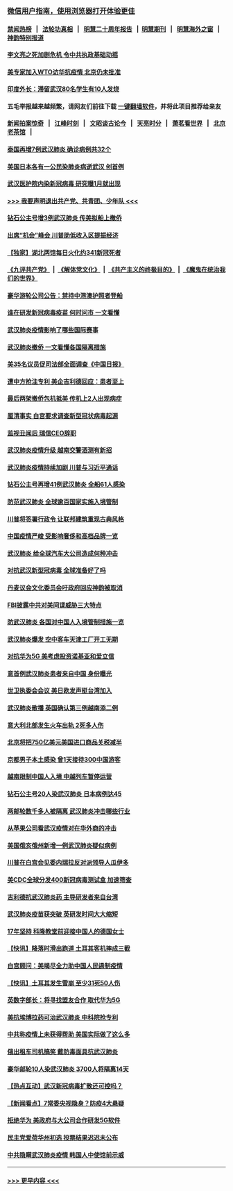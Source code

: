 ### [微信用户指南，使用浏览器打开体验更佳](https://github.com/gfw-breaker/banned-news1/blob/master/indexes/wechat-guide.md?t=0)
#### [禁闻热榜](热点新闻.md?t=0)  &nbsp;&nbsp;|&nbsp;&nbsp; [法轮功真相](https://github.com/gfw-breaker/truth/blob/master/README.md?t=0) &nbsp;&nbsp;|&nbsp;&nbsp; [明慧二十周年报告](https://github.com/gfw-breaker/mh-reports/blob/master/README.md?t=0) &nbsp;&nbsp;|&nbsp;&nbsp;[明慧期刊](https://github.com/gfw-breaker/mh-qikan) &nbsp;&nbsp;|&nbsp;&nbsp; [明慧海外之窗](https://github.com/gfw-breaker/mh-news/blob/master/README.md?t=0) &nbsp;&nbsp;|&nbsp;&nbsp; [神韵特别报道](https://github.com/gfw-breaker/mh-news/blob/master/shenyun.md?t=0)
#### [李文亮之死加剧危机 令中共执政基础动摇](../pages/nsc418/n11854003.md?t=02082355) 
#### [美专家加入WTO访华抗疫情 北京仍未批准](../pages/nsc418/n11854043.md?t=02082355) 
#### [印度外长：滞留武汉80名学生有10人发烧](../pages/nsc418/n11853821.md?t=02082355) 
#### 五毛举报越来越频繁，请网友们前往下载 [一键翻墙软件](https://github.com/gfw-breaker/ssr-accounts)，并将此项目推荐给亲友
#### [新闻拍案惊奇](https://github.com/gfw-breaker/banned-news1/blob/master/pages/link4.md) &nbsp;&nbsp;|&nbsp;&nbsp; [江峰时刻](https://github.com/gfw-breaker/banned-news1/blob/master/pages/link4.md) &nbsp;&nbsp;|&nbsp;&nbsp; [文昭谈古论今](https://github.com/gfw-breaker/banned-news1/blob/master/pages/link4.md) &nbsp;&nbsp;|&nbsp;&nbsp; [天亮时分](https://github.com/gfw-breaker/banned-news1/blob/master/pages/link4.md) &nbsp;&nbsp;|&nbsp;&nbsp; [萧茗看世界](https://github.com/gfw-breaker/banned-news1/blob/master/pages/link4.md) &nbsp;&nbsp;|&nbsp;&nbsp; [北京老茶馆](https://github.com/gfw-breaker/banned-news1/blob/master/pages/link4.md) &nbsp;&nbsp;|&nbsp;&nbsp; 
#### [泰国再增7例武汉肺炎 确诊病例共32个](../pages/nsc418/n11853808.md?t=02082355) 
#### [美国日本各有一公民染肺炎病逝武汉 创首例](../pages/nsc418/n11853509.md?t=02082355) 
#### [武汉医护院内染新冠病毒 研究曝1月就出现](../pages/nsc418/n11852928.md?t=02082355) 
#### [>>> 我要声明退出共产党、共青团、少年队 <<<](https://github.com/begood0513/goodnews/blob/master/quit/letter.md) 
#### [钻石公主号增3例武汉肺炎 传美拟船上撤侨](../pages/nsc418/n11853240.md?t=02082355) 
#### [出席“机会”峰会 川普助低收入区提振经济](../pages/nsc418/n11853232.md?t=02082355) 
#### [【独家】湖北两馆每日火化约341新冠死者](../pages/nsc418/n11845444.md?t=02082355) 
#### [《九评共产党》](https://github.com/begood0513/9ping.md/blob/master/README.md) &nbsp;|&nbsp; [《解体党文化》](../../../../jtdwh.md/blob/master/README.md)  &nbsp;|&nbsp; [《共产主义的终极目的》](../../../../gczydzjmd.md/blob/master/README.md) &nbsp;|&nbsp; [《魔鬼在统治我们的世界》](../../../../mgztzwmdsj.md/blob/master/README.md) 
#### [豪华游轮公司公告：禁持中港澳护照者登船](../pages/nsc418/n11852761.md?t=02082355) 
#### [谁在研发新冠病毒疫苗 何时问市 一文看懂](../pages/nsc418/n11852840.md?t=02082355) 
#### [武汉肺炎疫情影响了哪些国际赛事](../pages/nsc418/n11852441.md?t=02082355) 
#### [武汉肺炎撤侨 一文看懂各国隔离措施](../pages/nsc418/n11844216.md?t=02082355) 
#### [美35名议员促司法部全面调查《中国日报》](../pages/nsc418/n11852435.md?t=02082355) 
#### [遭中方抢注专利 美企吉利德回应：患者至上](../pages/nsc418/n11852037.md?t=02082355) 
#### [最后两架撤侨包机抵美 传机上2人出现病症](../pages/nsc418/n11852173.md?t=02082355) 
#### [厘清事实 白宫要求调查新型冠状病毒起源](../pages/nsc418/n11852106.md?t=02082355) 
#### [监视丑闻后 瑞信CEO辞职](../pages/nsc418/n11852127.md?t=02082355) 
#### [武汉肺炎疫情升级 越南交警酒测有新招](../pages/nsc418/n11851632.md?t=02082355) 
#### [武汉肺炎疫情持续加剧 川普与习近平通话](../pages/nsc418/n11851613.md?t=02082355) 
#### [钻石公主号再增41例武汉肺炎 全船61人感染](../pages/nsc418/n11850401.md?t=02082355) 
#### [防范武汉肺炎 全球逾百国家实施入境管制](../pages/nsc418/n11850557.md?t=02082355) 
#### [川普将签署行政令 让联邦建筑重现古典风格](../pages/nsc418/n11850654.md?t=02082355) 
#### [中国疫情严峻 受影响奢侈和高档品牌一览](../pages/nsc418/n11850319.md?t=02082355) 
#### [武汉肺炎 给全球汽车大公司造成何种冲击](../pages/nsc418/n11850056.md?t=02082355) 
#### [对抗武汉新型冠病毒 全球准备好了吗](../pages/nsc418/n11850142.md?t=02082355) 
#### [丹麦议会文化委员会吁政府回应神韵被取消](../pages/nsc418/n11849312.md?t=02082355) 
#### [FBI披露中共对美间谍威胁三大特点](../pages/nsc418/n11849700.md?t=02082355) 
#### [防武汉肺炎 各国对中国人入境管制措施一览](../pages/nsc418/n11838726.md?t=02082355) 
#### [武汉肺炎爆发 空中客车天津工厂开工无期](../pages/nsc418/n11849634.md?t=02082355) 
#### [对抗华为5G 美考虑投资诺基亚和爱立信](../pages/nsc418/n11849510.md?t=02082355) 
#### [意首例武汉肺炎患者来自中国 身份曝光](../pages/nsc418/n11849454.md?t=02082355) 
#### [世卫执委会会议 美日欧发声挺台湾加入](../pages/nsc418/n11849433.md?t=02082355) 
#### [武汉肺炎散播 英国确认第三例越南添二例](../pages/nsc418/n11849439.md?t=02082355) 
#### [意大利北部发生火车出轨 2死多人伤](../pages/nsc418/n11848999.md?t=02082355) 
#### [北京将把750亿美元美国进口商品关税减半](../pages/nsc418/n11848896.md?t=02082355) 
#### [京都男子本土感染 曾1天接待300中国游客](../pages/nsc418/n11848641.md?t=02082355) 
#### [越南限制中国人入境 中越列车暂停运营](../pages/nsc418/n11847844.md?t=02082355) 
#### [钻石公主号20人染武汉肺炎 日本病例达45](../pages/nsc418/n11847823.md?t=02082355) 
#### [两邮轮数千多人被隔离 武汉肺炎冲击哪些行业](../pages/nsc418/n11847456.md?t=02082355) 
#### [从苹果公司看武汉疫情对在华外商的冲击](../pages/nsc418/n11847586.md?t=02082355) 
#### [美国俄亥俄州新增一例武汉肺炎疑似病例](../pages/nsc418/n11847714.md?t=02082355) 
#### [川普在白宫会见委内瑞拉反对派领导人瓜伊多](../pages/nsc418/n11847391.md?t=02082355) 
#### [美CDC全球分发400新冠病毒测试盒 加速筛查](../pages/nsc418/n11847260.md?t=02082355) 
#### [吉利德抗武汉肺炎药 主导研发者来自台湾](../pages/nsc418/n11847064.md?t=02082355) 
#### [武汉肺炎疫苗获突破 英研发时间大大缩短](../pages/nsc418/n11846915.md?t=02082355) 
#### [17年坚持 科隆教堂前迎接中国人的德国女士](../pages/nsc418/n11846781.md?t=02082355) 
#### [【快讯】降落时滑出跑道 土耳其客机摔成三截](../pages/nsc418/n11847021.md?t=02082355) 
#### [白宫顾问：美竭尽全力助中国人民遏制疫情](../pages/nsc418/n11846756.md?t=02082355) 
#### [【快讯】土耳其发生雪崩 至少31死50人伤](../pages/nsc418/n11846680.md?t=02082355) 
#### [英数字部长：将寻找盟友合作 取代华为5G](../pages/nsc418/n11846485.md?t=02082355) 
#### [美抗埃博拉药可治武汉肺炎 中科院抢专利](../pages/nsc418/n11846409.md?t=02082355) 
#### [中共称疫情上未获得帮助 美国实际做了这么多](../pages/nsc418/n11846008.md?t=02082355) 
#### [俄出租车司机搞笑 戴防毒面具抗武汉肺炎](../pages/nsc418/n11845703.md?t=02082355) 
#### [豪华邮轮10人染武汉肺炎 3700人将隔离14天](../pages/nsc418/n11845543.md?t=02082355) 
#### [【热点互动】武汉新冠病毒扩散还可控吗？](../pages/nsc418/n11844750.md?t=02082355) 
#### [【新闻看点】7常委央视隐身？防疫4大悬疑](../pages/nsc418/n11844611.md?t=02082355) 
#### [拒绝华为 美政府与大公司合作研发5G软件](../pages/nsc418/n11844625.md?t=02082355) 
#### [民主党爱荷华州初选 投票结果迟迟未公布](../pages/nsc418/n11844207.md?t=02082355) 
#### [中共隐瞒武汉肺炎疫情 韩国人中使馆前示威](../pages/nsc418/n11844084.md?t=02082355) 

----
#### [ >>> 更早内容 <<< ](../indexes/nsc418-earlier.md)
